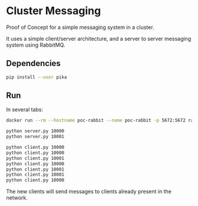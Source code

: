 # Cluster Messaging

Proof of Concept for a simple messaging system in a cluster.

It uses a simple client/server architecture, and a server to server messaging system using RabbitMQ.

## Dependencies

```bash
pip install --user pika
```

## Run

In several tabs:
```bash
docker run --rm --hostname poc-rabbit --name poc-rabbit -p 5672:5672 rabbitmq

python server.py 10000
python server.py 10001

python client.py 10000
python client.py 10000
python client.py 10001
python client.py 10000
python client.py 10001
python client.py 10001
python client.py 10000
```

The new clients will send messages to clients already present in the network.
